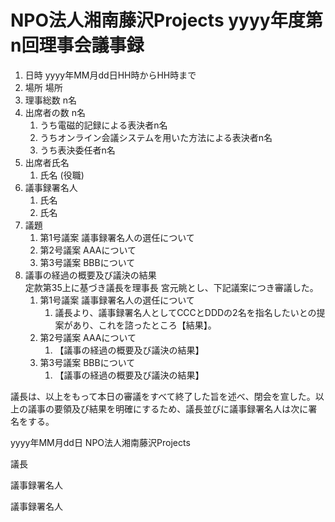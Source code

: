 # NPO法人湘南藤沢Projects yyyy年度第n回理事会議事録

1. 日時 yyyy年MM月dd日HH時からHH時まで
2. 場所 場所
3. 理事総数 n名
4. 出席者の数 n名
    1. うち電磁的記録による表決者n名
    2. うちオンライン会議システムを用いた方法による表決者n名
    3. うち表決委任者n名
5. 出席者氏名
    1. 氏名 (役職)
6. 議事録署名人
    1. 氏名
    2. 氏名
7. 議題
    1. 第1号議案 議事録署名人の選任について
    2. 第2号議案 AAAについて
    3. 第3号議案 BBBについて
8. 議事の経過の概要及び議決の結果
   <br />定款第35上に基づき議長を理事長 宮元眺とし、下記議案につき審議した。
    1. 第1号議案 議事録署名人の選任について
        1. 議長より、議事録署名人としてCCCとDDDの2名を指名したいとの提案があり、これを諮ったところ【結果】。
    2. 第2号議案 AAAについて
        1. 【議事の経過の概要及び議決の結果】
    3. 第3号議案 BBBについて
        1. 【議事の経過の概要及び議決の結果】

議長は、以上をもって本日の審議をすべて終了した旨を述べ、閉会を宣した。以上の議事の要領及び結果を明確にするため、議長並びに議事録署名人は次に署名をする。

yyyy年MM月dd日 NPO法人湘南藤沢Projects

議長

議事録署名人

議事録署名人